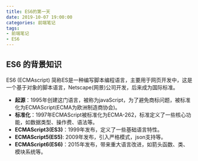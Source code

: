 ```yaml
---
title: ES6的第一天
date: 2019-10-07 19:00:00
categories: 前端笔记
tags: 
- 前端笔记
- ES6
---
```


## ES6 的背景知识
ES6 (ECMAscript) 简称ES是一种编写脚本编程语言，主要用于网页开发中，这是一个基于对象的脚本语言，Netscape(网景)公司开发，后来成为国际标准。
- **起源**：1995年创建这门语言，被称为javaScript，为了避免商标问题，被标准化为ECMAScript(ECMA为欧洲制造商协会)。
- **标准化**：1997年ECMAScript被标准化为ECMA-262，标准定义了一些核心功能，如数据类型、操作费、语法等。
- **ECMAScript3(ES3)**：1999年发布，定义了一些基础语言特性。
- **ECMAScript5(ES5)**: 2009年发布，引入严格模式，json支持等。
- **ECMAScript6(ES6)**：2015年发布，带来重大语言改进，如箭头函数、类、模块系统等。

